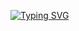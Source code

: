 [![Typing SVG](https://readme-typing-svg.demolab.com?font=Fira+Code&pause=1000&color=CBA909&background=000000&center=true&vCenter=true&width=435&height=100&lines=++Software+%D6%8D+Engineer+;Full+Stack+Developer)](https://git.io/typing-svg)